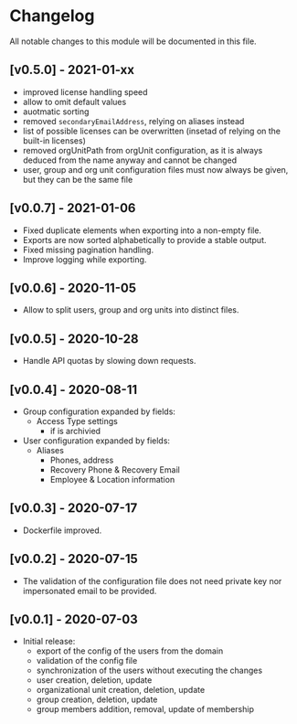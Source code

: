 # Changelog

All notable changes to this module will be documented in this file.

## [v0.5.0] - 2021-01-xx

* improved license handling speed
* allow to omit default values
* auotmatic sorting
* removed `secondaryEmailAddress`, relying on aliases instead
* list of possible licenses can be overwritten (insetad of relying
  on the built-in licenses)
* removed orgUnitPath from orgUnit configuration, as it is always
  deduced from the name anyway and cannot be changed
* user, group and org unit configuration files must now always be
  given, but they can be the same file

## [v0.0.7] - 2021-01-06

- Fixed duplicate elements when exporting into a non-empty file.
- Exports are now sorted alphabetically to provide a stable output.
- Fixed missing pagination handling.
- Improve logging while exporting.

## [v0.0.6] - 2020-11-05

- Allow to split users, group and org units into distinct files.

## [v0.0.5] - 2020-10-28

- Handle API quotas by slowing down requests.

## [v0.0.4] - 2020-08-11

- Group configuration expanded by fields:
  - Access Type settings
	- if is archivied
- User configuration expanded by fields:
  - Aliases
	- Phones, address
	- Recovery Phone & Recovery Email
	- Employee & Location information

## [v0.0.3] - 2020-07-17

- Dockerfile improved.

## [v0.0.2] - 2020-07-15

- The validation of the configuration file does not need private key nor impersonated email to be provided.

## [v0.0.1] - 2020-07-03

- Initial release:
  - export of the config of the users from the domain
  - validation of the config file
  - synchronization of the users without executing the changes
  - user creation, deletion, update
  - organizational unit creation, deletion, update
  - group creation, deletion, update
  - group members addition, removal, update of membership
